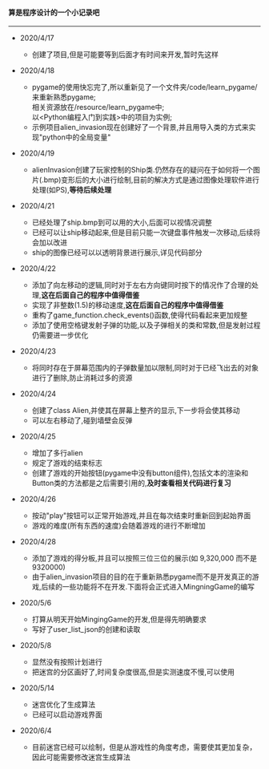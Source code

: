 #### 算是程序设计的一个小记录吧
----
- 2020/4/17
    - 创建了项目,但是可能要等到后面才有时间来开发,暂时先这样
- 2020/4/18
    - pygame的使用快忘完了,所以重新见了一个文件夹/code/learn_pygame/来重新熟悉pygame;   
        相关资源放在/resource/learn_pygame中;   
        以<Python编程入门到实践>中的项目为实例;   
    - 示例项目alien_invasion现在创建好了一个背景,并且用导入类的方式来实现"python中的全局变量"  
- 2020/4/19
    - alienInvasion创建了玩家控制的Ship类.仍然存在的疑问在于如何将一个图片(.bmp)变形后的大小进行绘制,目前的解决方式是通过图像处理软件进行处理(如PS),**等待后续处理**
- 2020/4/21
    - 已经处理了ship.bmp到可以用的大小,后面可以视情况调整
    - 已经可以让ship移动起来,但是目前只能一次键盘事件触发一次移动,后续将会加以改进
    - ship的图像已经可以以透明背景进行展示,详见代码部分
- 2020/4/22
    - 添加了向左移动的逻辑,同时对于左右方向键同时按下的情况作了合理的处理,**这在后面自己的程序中值得借鉴**
    - 实现了非整数(1.5)的移动速度,**这在后面自己的程序中值得借鉴**
    - 重构了game_function.check_events()函数,使得代码看起来更加规整
    - 添加了使用空格键发射子弹的功能,以及子弹相关的类和常数,但是发射过程仍需要进一步优化
- 2020/4/23
    - 将同时存在于屏幕范围内的子弹数量加以限制,同时对于已经飞出去的对象进行了删除,防止消耗过多的资源
- 2020/4/24
    - 创建了class Alien,并使其在屏幕上整齐的显示,下一步将会使其移动
    - 可以左右移动了,碰到墙壁会反弹
- 2020/4/25
    - 增加了多行alien
    - 规定了游戏的结束标志
    - 创建了游戏的开始按钮(pygame中没有button组件),包括文本的渲染和Button类的方法都是之后需要引用的,**及时查看相关代码进行复习**
- 2020/4/26
    - 按动"play"按钮可以正常开始游戏,并且在每次结束时重新回到起始界面
    - 游戏的难度(所有东西的速度)会随着游戏的进行不断增加
- 2020/4/28
    - 添加了游戏的得分板,并且可以按照三位三位的展示(如 9,320,000 而不是 9320000)
    - 由于alien_invasion项目的目的在于重新熟悉pygame而不是开发真正的游戏,后续的一些功能将不在开发.下面将会正式进入MingningGame的编写

- 2020/5/6
    - 打算从明天开始MingingGame的开发,但是得先明确要求
    - 写好了user_list_json的创建和读取
- 2020/5/8
    - 显然没有按照计划进行
    - 把迷宫的分区画好了,时间复杂度很高,但是实测速度不慢,可以使用
- 2020/5/14
    - 迷宫优化了生成算法
    - 已经可以启动游戏界面
- 2020/6/4
    - 目前迷宫已经可以绘制，但是从游戏性的角度考虑，需要使其更加复杂，因此可能需要修改迷宫生成算法